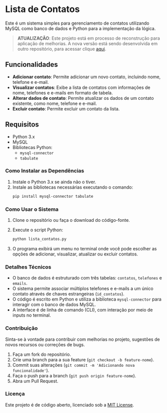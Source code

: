 # Lista de Contatos

Este é um sistema simples para gerenciamento de contatos utilizando MySQL como banco de dados e Python para a implementação da lógica.

> **ATUALIZAÇÃO**: Este projeto está em processo de reconstrução para aplicação de melhorias. A nova versão está sendo desenvolvida em outro repositório, para acessar clique [aqui](https://github.com/cat-cs/python-projects/tree/main/projeto-lista-contatos).

## Funcionalidades

- **Adicionar contato**: Permite adicionar um novo contato, incluindo nome, telefone e e-mail.
- **Visualizar contatos**: Exibe a lista de contatos com informações de nome, telefones e e-mails em formato de tabela.
- **Alterar dados de contato**: Permite atualizar os dados de um contato existente, como nome, telefone e e-mail.
- **Excluir contato**: Permite excluir um contato da lista.

## Requisitos

- Python 3.x
- MySQL
- Bibliotecas Python:
  - `mysql-connector`
  - `tabulate`

### Como Instalar as Dependências

1. Instale o Python 3.x se ainda não o tiver.
2. Instale as bibliotecas necessárias executando o comando:
    ```bash
    pip install mysql-connector tabulate
    ```
### Como Usar o Sistema

1. Clone o repositório ou faça o download do código-fonte.
2. Execute o script Python:
    ```bash
    python lista_contatos.py
    ```

3. O programa exibirá um menu no terminal onde você pode escolher as opções de adicionar, visualizar, atualizar ou excluir contatos.

### Detalhes Técnicos

- O banco de dados é estruturado com três tabelas: `contatos`, `telefones` e `emails`.
- O sistema permite associar múltiplos telefones e e-mails a um único contato através de chaves estrangeiras (`id_contatos`).
- O código é escrito em Python e utiliza a biblioteca `mysql-connector` para interagir com o banco de dados MySQL.
- A interface é de linha de comando (CLI), com interação por meio de inputs no terminal.

### Contribuição

Sinta-se à vontade para contribuir com melhorias no projeto, sugestões de novos recursos ou correções de bugs.

1. Faça um fork do repositório.
2. Crie uma branch para a sua feature (`git checkout -b feature-nome`).
3. Commit suas alterações (`git commit -m 'Adicionando nova funcionalidade'`).
4. Faça o push para a branch (`git push origin feature-nome`).
5. Abra um Pull Request.

### Licença

Este projeto é de código aberto, licenciado sob a [MIT License](LICENSE).
